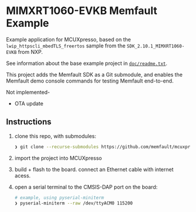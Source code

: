 # MIMXRT1060-EVKB Memfault Example

Example application for MCUXpresso, based on the
`lwip_httpscli_mbedTLS_freertos` sample from the `SDK_2.10.1_MIMXRT1060-EVKB`
from NXP.

See information about the base example project in
[`doc/readme.txt`](doc/readme.txt).

This project adds the Memfault SDK as a Git submodule, and enables the Memfault
demo console commands for testing Memfault end-to-end.

Not implemented-

- OTA update

## Instructions

1. clone this repo, with submodules:

   ```bash
   ❯ git clone --recurse-submodules https://github.com/memfault/mcuxpresso-rt1060-example.git
   ```

2. import the project into MCUXpresso
3. build + flash to the board. connect an Ethernet cable with internet acess.
4. open a serial terminal to the CMSIS-DAP port on the board:

   ```bash
   # example, using pyserial-miniterm
   ❯ pyserial-miniterm --raw /dev/ttyACM0 115200
   ```
